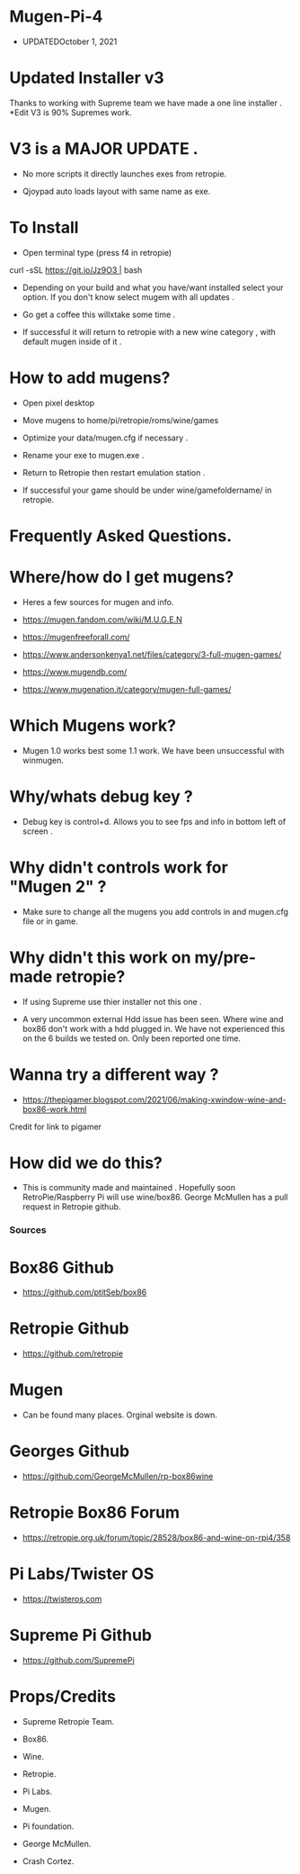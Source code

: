 # Mugen-Pi-4

- UPDATEDOctober 1, 2021

# Updated Installer v3

Thanks to working with Supreme team we have made a one line installer .
*Edit V3 is 90% Supremes work. 

# V3 is a MAJOR UPDATE . 

  - No more scripts it directly launches exes from retropie.

  - Qjoypad auto loads layout with same name as exe.
  
# To Install 

- Open terminal type (press f4 in retropie) 

curl -sSL https://git.io/Jz9O3 | bash
 
- Depending on your build and what you have/want installed select your option.
If you don't know select mugem with all updates .

- Go get a coffee this willxtake some time .

- If successful it will return to retropie with a new wine category , with default mugen inside of it .

# How to add mugens?

- Open pixel desktop

- Move mugens to home/pi/retropie/roms/wine/games  

- Optimize your data/mugen.cfg if necessary .

- Rename your exe to mugen.exe .

- Return to Retropie then restart emulation station . 

- If successful your game should be under wine/gamefoldername/ in retropie.

# Frequently Asked Questions.

# Where/how do I get mugens?

- Heres a few sources for mugen and info.

- https://mugen.fandom.com/wiki/M.U.G.E.N

- https://mugenfreeforall.com/

- https://www.andersonkenya1.net/files/category/3-full-mugen-games/

- https://www.mugendb.com/

- https://www.mugenation.it/category/mugen-full-games/



# Which Mugens work?

- Mugen 1.0 works best some 1.1 work. We have been unsuccessful with winmugen.



# Why/whats debug key ?

- Debug key is control+d. Allows you to see fps and info in bottom left of screen .


# Why didn't controls work for "Mugen 2" ?

- Make sure to change all the mugens you add controls in and mugen.cfg file or in game.


# Why didn't this work on my/pre-made retropie?

- If using Supreme use thier installer not this one . 

- A very uncommon external Hdd issue has been seen. Where wine and box86 don't work with a hdd plugged in. We have not experienced this on the 6 builds we tested on. Only been reported one time.

# Wanna try a different way ?

- https://thepigamer.blogspot.com/2021/06/making-xwindow-wine-and-box86-work.html

Credit for link to pigamer


# How did we do this? 

- This is community made and maintained . Hopefully soon RetroPie/Raspberry Pi will use wine/box86.  George McMullen has a pull request in Retropie github.



 ### Sources

# Box86 Github 
- https://github.com/ptitSeb/box86

# Retropie Github 
- https://github.com/retropie

# Mugen 
- Can be found many places. Orginal website is down.

# Georges Github 
- https://github.com/GeorgeMcMullen/rp-box86wine

# Retropie Box86 Forum 
- https://retropie.org.uk/forum/topic/28528/box86-and-wine-on-rpi4/358

# Pi Labs/Twister OS
- https://twisteros.com


# Supreme Pi Github
- https://github.com/SupremePi



# Props/Credits 

- Supreme Retropie Team.

- Box86.

- Wine.

- Retropie.

- Pi Labs.

- Mugen.

- Pi foundation.

- George McMullen.

- Crash Cortez.
